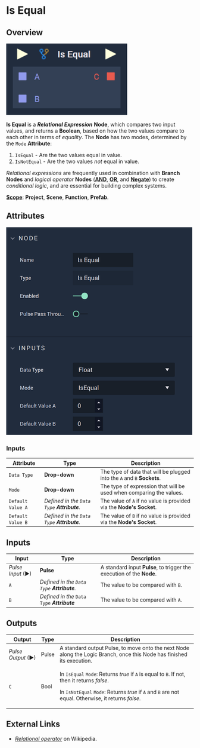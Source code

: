 # Is Equal

## Overview

![The Is Equal Node.](../../.gitbook/assets/isequalupdatedimage.png)

**Is Equal** is a _**Relational Expression**_ **Node**, which compares two input values, and returns a **Boolean**, based on how the two values compare to each other in terms of _equality_. The **Node** has two modes, determined by the `Mode` **Attribute**:

1. `IsEqual` - Are the two values equal in value.
2. `IsNotEqual` - Are the two values _not_ equal in value.

_Relational expressions_ are frequently used in combination with **Branch Nodes** and _logical operator_ **Nodes** ([**AND**](broken-reference), [**OR**](broken-reference), and [**Negate**](broken-reference)) to create _conditional logic_, and are essential for building complex systems.

[**Scope**](../overview.md#scopes): **Project**, **Scene**, **Function**, **Prefab**.

## Attributes

![The Is Equal Node Attributes.](../../.gitbook/assets/isequalattributes.png)

### Inputs

| Attribute         | Type                                          | Description                                                             |
| ----------------- | --------------------------------------------- | ----------------------------------------------------------------------- |
| `Data Type`       | **Drop-down**                                 | The type of data that will be plugged into the `A` and `B` **Sockets**. |
| `Mode`            | **Drop-down**                                 | The type of expression that will be used when comparing the values.     |
| `Default Value A` | _Defined in the `Data Type`_ _**Attribute**._ | The value of `A` if no value is provided via the **Node's** **Socket**. |
| `Default Value B` | _Defined in the `Data Type`_ _**Attribute**._ | The value of `B` if no value is provided via the **Node's** **Socket**. |

## Inputs

| Input             | Type                                          | Description                                                           |
| ----------------- | --------------------------------------------- | --------------------------------------------------------------------- |
| _Pulse Input_ (►) | **Pulse**                                     | A standard input **Pulse**, to trigger the execution of the **Node**. |
| `A`               | _Defined in the `Data Type`_ _**Attribute**._ | The value to be compared with `B`.                                    |
| `B`               | _Defined in the_ `Data Type` _**Attribute**_  | The value to be compared with `A`.                                    |

## Outputs

| Output             | Type  | Description                                                                                                                                                                                                                                                                                                                       |
| ------------------ | ----- | --------------------------------------------------------------------------------------------------------------------------------------------------------------------------------------------------------------------------------------------------------------------------------------------------------------------------------- |
| _Pulse Output_ (►) | Pulse | A standard output Pulse, to move onto the next Node along the Logic Branch, once this Node has finished its execution.                                                                                                                                                                                                            |
| `C`                | Bool  | <p>In <code>IsEqual</code> <code>Mode</code>: Returns <em>true</em> if <code>A</code> is equal to <code>B</code>. If not, then it returns <em>false</em>.</p><p>In <code>IsNotEqual</code> <code>Mode</code>: Returns <em>true</em> if <code>A</code> and <code>B</code> are not equal. Otherwise, it returns <em>false</em>.</p> |

## External Links

* [_Relational operator_](https://en.wikipedia.org/wiki/Relational\_operator) on Wikipedia.
